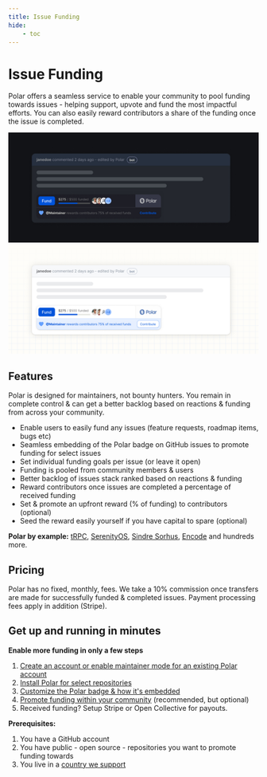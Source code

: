 ```yaml
---
title: Issue Funding
hide:
    - toc
---
```


# Issue Funding

Polar offers a seamless service to enable your community to pool
funding towards issues - helping support, upvote and fund the most impactful
efforts. You can also easily reward contributors a share of the funding once the
issue is completed.


![GitHub Issue with Polar Badge](../../assets/maintainers/issue-funding/gh-badged-dark.jpg#only-dark)
![GitHub Issue with Polar Badge](../../assets/maintainers/issue-funding/gh-badged-light.jpg#only-light)

## Features
Polar is designed for maintainers, not bounty hunters. You remain in complete
control & can get a better backlog based on reactions & funding from across your
community.

* Enable users to easily fund any issues (feature requests, roadmap items, bugs
  etc)
* Seamless embedding of the Polar badge on GitHub issues to promote funding for
  select issues
* Set individual funding goals per issue (or leave it open)
* Funding is pooled from community members & users
* Better backlog of issues stack ranked based on reactions & funding
* Reward contributors once issues are completed a percentage of received funding
* Set & promote an upfront reward (% of funding) to contributors (optional)
* Seed the reward easily yourself if you have capital to spare (optional)

**Polar by example:** [tRPC](https://polar.sh/trpc?tab=issues), [SerenityOS](https://polar.sh/serenityos?tab=issues), [Sindre Sorhus](https://polar.sh/sindresorhus?tab=issues), [Encode](https://polar.sh/encode?tab=issues) and hundreds more.


## Pricing

Polar has no fixed, monthly, fees. We take a 10% commission once transfers are
made for successfully funded & completed issues. Payment processing fees apply
in addition (Stripe).


## Get up and running in minutes

**Enable more funding in only a few steps**

1. [Create an account or enable maintainer mode for an existing Polar
   account](/maintainers/issue-funding/getting-started/setup-account)
2. [Install Polar for select
   repositories](/maintainers/issues-funding/getting-started/app-installation)
3. [Customize the Polar badge & how it's embedded](/maintainers/issue-funding/getting-started/badge-settings)
4. [Promote funding within your
   community](/maintainers/issue-funding/getting-started/promote) (recommended,
   but optional)
5. Received funding? Setup Stripe or Open Collective for payouts.

**Prerequisites:**

1. You have a GitHub account
2. You have public - open source - repositories you want to promote funding
   towards
3. You live in a [country we support](/faq/maintainers/#which-countries-are-supported)

